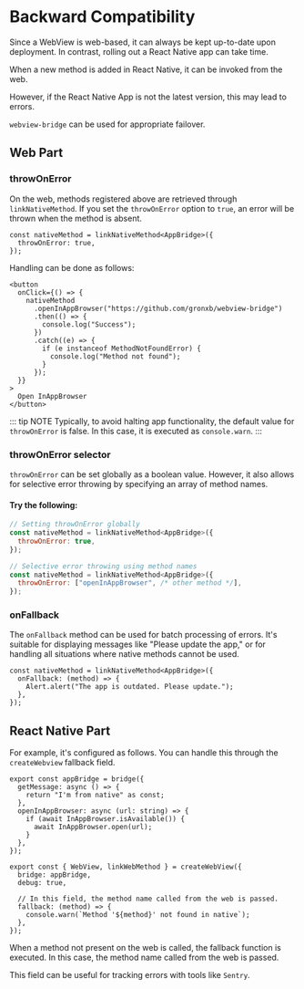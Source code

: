 # Backward Compatibility

Since a WebView is web-based, it can always be kept up-to-date upon deployment. In contrast, rolling out a React Native app can take time.

When a new method is added in React Native, it can be invoked from the web.

However, if the React Native App is not the latest version, this may lead to errors.

`webview-bridge` can be used for appropriate failover.

## Web Part

### throwOnError

On the web, methods registered above are retrieved through `linkNativeMethod`. If you set the `throwOnError` option to `true`, an error will be thrown when the method is absent.

```tsx
const nativeMethod = linkNativeMethod<AppBridge>({
  throwOnError: true,
});
```

Handling can be done as follows:

```tsx
<button
  onClick={() => {
    nativeMethod
      .openInAppBrowser("https://github.com/gronxb/webview-bridge")
      .then(() => {
        console.log("Success");
      })
      .catch((e) => {
        if (e instanceof MethodNotFoundError) {
          console.log("Method not found");
        }
      });
  }}
>
  Open InAppBrowser
</button>
```

::: tip NOTE
Typically, to avoid halting app functionality, the default value for `throwOnError` is false. In this case, it is executed as `console.warn`.
:::

### throwOnError selector

`throwOnError` can be set globally as a boolean value. However, it also allows for selective error throwing by specifying an array of method names.

#### Try the following:

```javascript
// Setting throwOnError globally
const nativeMethod = linkNativeMethod<AppBridge>({
  throwOnError: true,
});

// Selective error throwing using method names
const nativeMethod = linkNativeMethod<AppBridge>({
  throwOnError: ["openInAppBrowser", /* other method */],
});
```

### onFallback

The `onFallback` method can be used for batch processing of errors. It's suitable for displaying messages like "Please update the app," or for handling all situations where native methods cannot be used.

```tsx
const nativeMethod = linkNativeMethod<AppBridge>({
  onFallback: (method) => {
    Alert.alert("The app is outdated. Please update.");
  },
});
```

## React Native Part

For example, it's configured as follows. You can handle this through the `createWebview` fallback field.

```tsx
export const appBridge = bridge({
  getMessage: async () => {
    return "I'm from native" as const;
  },
  openInAppBrowser: async (url: string) => {
    if (await InAppBrowser.isAvailable()) {
      await InAppBrowser.open(url);
    }
  },
});

export const { WebView, linkWebMethod } = createWebView({
  bridge: appBridge,
  debug: true,

  // In this field, the method name called from the web is passed.
  fallback: (method) => {
    console.warn(`Method '${method}' not found in native`);
  },
});
```

When a method not present on the web is called, the fallback function is executed. In this case, the method name called from the web is passed.

This field can be useful for tracking errors with tools like `Sentry`.
